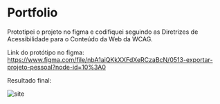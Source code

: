 # Portfolio
Prototipei o projeto no figma e codifiquei seguindo as Diretrizes de Acessibilidade para o Conteúdo da Web da WCAG.

Link do protótipo no figma:
https://www.figma.com/file/nbA1aiQKkXXFdXeRCzaBcN/0513-exportar-projeto-pessoal?node-id=10%3A0


Resultado final:


![site](https://user-images.githubusercontent.com/97902364/178330090-3ef2a63f-a8d9-46ba-bc85-47abbcec8f3e.jpg)


